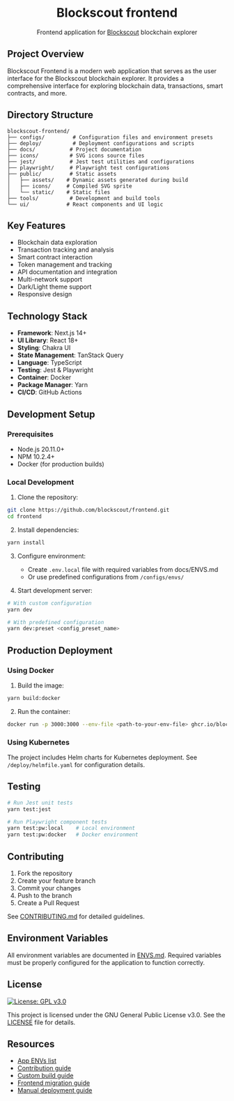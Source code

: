<h1 align="center">Blockscout frontend</h1>

<p align="center">
    <span>Frontend application for </span>
    <a href="https://github.com/blockscout/blockscout/blob/master/README.md">Blockscout</a>
    <span> blockchain explorer</span>
</p>

## Project Overview

Blockscout Frontend is a modern web application that serves as the user interface for the Blockscout blockchain explorer. It provides a comprehensive interface for exploring blockchain data, transactions, smart contracts, and more.

## Directory Structure

```
blockscout-frontend/
├── configs/         # Configuration files and environment presets
├── deploy/          # Deployment configurations and scripts
├── docs/           # Project documentation
├── icons/          # SVG icons source files
├── jest/           # Jest test utilities and configurations
├── playwright/     # Playwright test configurations
├── public/         # Static assets
│   ├── assets/    # Dynamic assets generated during build
│   ├── icons/     # Compiled SVG sprite
│   └── static/    # Static files
├── tools/          # Development and build tools
└── ui/            # React components and UI logic
```

## Key Features

- Blockchain data exploration
- Transaction tracking and analysis
- Smart contract interaction
- Token management and tracking
- API documentation and integration
- Multi-network support
- Dark/Light theme support
- Responsive design

## Technology Stack

- **Framework**: Next.js 14+
- **UI Library**: React 18+
- **Styling**: Chakra UI
- **State Management**: TanStack Query
- **Language**: TypeScript
- **Testing**: Jest & Playwright
- **Container**: Docker
- **Package Manager**: Yarn
- **CI/CD**: GitHub Actions

## Development Setup

### Prerequisites

- Node.js 20.11.0+
- NPM 10.2.4+
- Docker (for production builds)

### Local Development

1. Clone the repository:
```sh
git clone https://github.com/blockscout/frontend.git
cd frontend
```

2. Install dependencies:
```sh
yarn install
```

3. Configure environment:
   - Create `.env.local` file with required variables from docs/ENVS.md
   - Or use predefined configurations from `/configs/envs/`

4. Start development server:
```sh
# With custom configuration
yarn dev

# With predefined configuration
yarn dev:preset <config_preset_name>
```

## Production Deployment

### Using Docker

1. Build the image:
```sh
yarn build:docker
```

2. Run the container:
```sh
docker run -p 3000:3000 --env-file <path-to-your-env-file> ghcr.io/blockscout/frontend:latest
```

### Using Kubernetes

The project includes Helm charts for Kubernetes deployment. See `/deploy/helmfile.yaml` for configuration details.

## Testing

```sh
# Run Jest unit tests
yarn test:jest

# Run Playwright component tests
yarn test:pw:local    # Local environment
yarn test:pw:docker   # Docker environment
```

## Contributing

1. Fork the repository
2. Create your feature branch
3. Commit your changes
4. Push to the branch
5. Create a Pull Request

See [CONTRIBUTING.md](./docs/CONTRIBUTING.md) for detailed guidelines.

## Environment Variables

All environment variables are documented in [ENVS.md](./docs/ENVS.md). Required variables must be properly configured for the application to function correctly.

## License

[![License: GPL v3.0](https://img.shields.io/badge/License-GPL%20v3-blue.svg)](https://www.gnu.org/licenses/gpl-3.0)

This project is licensed under the GNU General Public License v3.0. See the [LICENSE](LICENSE) file for details.

## Resources

- [App ENVs list](./docs/ENVS.md)
- [Contribution guide](./docs/CONTRIBUTING.md)
- [Custom build guide](./docs/CUSTOM_BUILD.md)
- [Frontend migration guide](https://docs.blockscout.com/for-developers/frontend-migration)
- [Manual deployment guide](https://docs.blockscout.com/for-developers/deployment/manual-deployment-guide)
